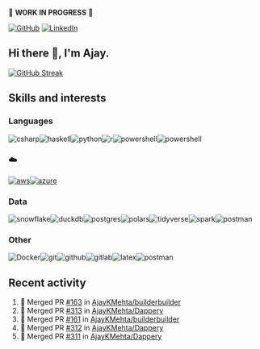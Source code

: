 :construction: **WORK IN PROGRESS** :construction:

<p align="left">
<a href="https://github.com/ajaykmehta"><img src="https://img.shields.io/github/followers/ajaykmehta.svg?label=GitHub&style=social" alt="GitHub"></a>
<a href="https://www.linkedin.com/in/ajay-mehta-b781ba1/"><img src="https://img.shields.io/badge/LinkedIn--_.svg?style=social&logo=linkedin" alt="LinkedIn"></a>
</p>

## Hi there 👋, I'm Ajay.

<!-- [![Ajay's github stats](https://github-readme-stats.vercel.app/api?username=AjayKMehta&count_private=true&show_icons=true&theme=synthwave)](https://github.com/anuraghazra/github-readme-stats) -->
<!--![Top Langs](https://github-readme-stats.vercel.app/api/top-langs/?username=AjayKMehta&count_private=true&show_icons=true&theme=synthwave&hide=TeX&layout=compact)-->

<!--
**AjayKMehta/AjayKMehta** is a ✨ _special_ ✨ repository because its `README.md` (this file) appears on your GitHub profile.

Here are some ideas to get you started:

- 🔭 I'm currently working on ...
- 🌱 I'm currently learning ...
- 👯 I'm looking to collaborate on ...
- 🤔 I'm looking for help with ...
- 💬 Ask me about ...
- 📫 How to reach me: ...
- 😄 Pronouns: ...
- ⚡ Fun fact: ...
-->

[![GitHub Streak](https://github-readme-streak-stats.herokuapp.com/?user=AjayKMehta&theme=dark)](https://git.io/streak-stats)

## Skills and interests

### Languages

<img alt="csharp" src="https://img.shields.io/badge/-C%23-purple?logo=csharp" /><img alt="haskell" src="https://img.shields.io/badge/-Haskell-darkgreen?logo=haskell" /><img alt="python" src="https://img.shields.io/badge/-Python-f9e64f?logo=python" /><img alt="r" src="https://img.shields.io/badge/-R-1857a4?logo=R" /><img alt="powershell" src="https://img.shields.io/badge/-PowerShell-EEEDEA?logo=Powershell" /><img alt="powershell" src="https://img.shields.io/badge/-Julia-E1E1EA?logo=Julia" />

### :cloud:

<a href="https://aws.amazon.com/"><img alt="aws" src="https://img.shields.io/badge/-00AA00?logo=Amazon-AWS" /></a><a href="https://azure.microsoft.com/"><img alt="azure" src="https://img.shields.io/badge/-0230FE?logo=Microsoft-Azure" /></a>

### Data

<img alt="snowflake" src="https://img.shields.io/badge/-SnowFlake-lightblue?logo=snowflake" /><img alt="duckdb" src="https://img.shields.io/badge/-DuckDB-green?logo=duckdb" /><img alt="postgres" src="https://img.shields.io/badge/-Postgres-FFDDFF?logo=postgresql" /><img alt="polars" src="https://img.shields.io/badge/-Polars-teal?logo=polars" /><img alt="tidyverse" src="https://img.shields.io/badge/-Tidyverse-FFC204?logo=tidyverse" /><img alt="spark" src="https://img.shields.io/badge/-Spark-0000AE?logo=apache-spark" /><img alt="postman" src="https://img.shields.io/badge/-Jupyter-FDED30?logo=jupyter" />

### Other

<img alt="Docker" src="https://img.shields.io/badge/-Docker-lightgreen?logo=docker" /><img alt="git" src="https://img.shields.io/badge/-git-13BEF9?logo=git" /><img alt="github" src="https://img.shields.io/badge/-GitHub-black?logo=github" /><img alt="gitlab" src="https://img.shields.io/badge/-GitLab-204ECF?logo=gitlab" /><img alt="latex" src="https://img.shields.io/badge/-LaTeX-008080?logo=latex" /><img alt="postman" src="https://img.shields.io/badge/-Postman-FDDDD0?logo=postman" />

## Recent activity

<!--START_SECTION:activity-->
1. 🎉 Merged PR [#163](https://github.com/AjayKMehta/builderbuilder/pull/163) in [AjayKMehta/builderbuilder](https://github.com/AjayKMehta/builderbuilder)
2. 🎉 Merged PR [#313](https://github.com/AjayKMehta/Dappery/pull/313) in [AjayKMehta/Dappery](https://github.com/AjayKMehta/Dappery)
3. 🎉 Merged PR [#161](https://github.com/AjayKMehta/builderbuilder/pull/161) in [AjayKMehta/builderbuilder](https://github.com/AjayKMehta/builderbuilder)
4. 🎉 Merged PR [#312](https://github.com/AjayKMehta/Dappery/pull/312) in [AjayKMehta/Dappery](https://github.com/AjayKMehta/Dappery)
5. 🎉 Merged PR [#311](https://github.com/AjayKMehta/Dappery/pull/311) in [AjayKMehta/Dappery](https://github.com/AjayKMehta/Dappery)
<!--END_SECTION:activity-->
